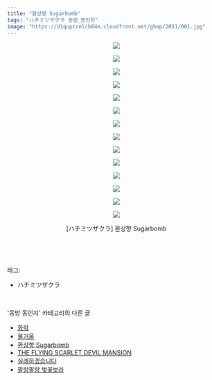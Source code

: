 ```yaml
---
title: "환상향 Sugarbomb"
tags: "ハチミツザクラ 동방_동인지"
image: "https://d1quptcelcb84e.cloudfront.net/ghap/2011/001.jpg"
---
```

<div class="article">
<p style="text-align: center; clear: none; float: none;"><img src="{{ site.imgserver8 }}/ghap/2011/001.jpg"/></p>
<p style="text-align: center; clear: none; float: none;"><img src="{{ site.imgserver8 }}/ghap/2011/002.jpg"/></p>
<p style="text-align: center; clear: none; float: none;"><img src="{{ site.imgserver8 }}/ghap/2011/003.jpg"/></p>
<p style="text-align: center; clear: none; float: none;"><img src="{{ site.imgserver8 }}/ghap/2011/004.jpg"/></p>
<p style="text-align: center; clear: none; float: none;"><img src="{{ site.imgserver8 }}/ghap/2011/005.jpg"/></p>
<p style="text-align: center; clear: none; float: none;"><img src="{{ site.imgserver8 }}/ghap/2011/006.jpg"/></p>
<p style="text-align: center; clear: none; float: none;"><img src="{{ site.imgserver8 }}/ghap/2011/007.jpg"/></p>
<p style="text-align: center; clear: none; float: none;"><img src="{{ site.imgserver8 }}/ghap/2011/008.jpg"/></p>
<p style="text-align: center; clear: none; float: none;"><img src="{{ site.imgserver8 }}/ghap/2011/009.jpg"/></p>
<p style="text-align: center; clear: none; float: none;"><img src="{{ site.imgserver8 }}/ghap/2011/010.jpg"/></p>
<p style="text-align: center; clear: none; float: none;"><img src="{{ site.imgserver8 }}/ghap/2011/011.jpg"/></p>
<p style="text-align: center; clear: none; float: none;"><img src="{{ site.imgserver8 }}/ghap/2011/012.jpg"/></p>
<p style="text-align: center; clear: none; float: none;"><img src="{{ site.imgserver8 }}/ghap/2011/013.jpg"/></p>
<p style="text-align: center; clear: none; float: none;"><img src="{{ site.imgserver8 }}/ghap/2011/014.jpg"/></p>
<p style="text-align: center; clear: none; float: none;">[ハチミツザクラ] 환상향 Sugarbomb</p>
<p><br/></p>
</div><br/>
<div class="tagTrail">
<p>태그: </p>
<ul>
<li>ハチミツザクラ</li>
</ul>
</div><br/>
<div class="another">
<p>'동방 동인지' 카테고리의 다른 글</p>
<ul>
<li><a href="/ghap_2013">화락</a></li>
<li><a href="/ghap_2012">물거울</a></li>
<li><a href="/ghap_2011">환상향 Sugarbomb</a></li>
<li><a href="/ghap_2010">THE FLYING SCARLET DEVIL MANSION</a></li>
<li><a href="/ghap_2008">실례하겠습니다</a></li>
<li><a href="/ghap_2003">팔랑팔랑 벚꽃보라</a></li>
</ul>
</div><br/>
<div class="cb_module cb_fluid">
<div class="cb_wrt cb_profile">
</div><!-- commentList close -->
</div><br/>
